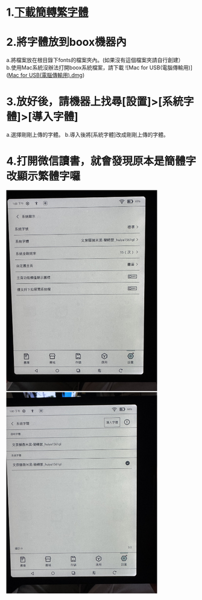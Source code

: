 # 1.[下載簡轉繁字體](https://github.com/scott122tw/boox_go_color/blob/main/%E6%96%87%E6%B3%89%E9%A9%9B%E5%BE%AE%E7%B1%B3%E9%BB%91-%E7%B0%A1%E8%BD%89%E7%B9%81.ttf)
# 2.將字體放到boox機器內
a.將檔案放在根目錄下fonts的檔案夾內。(如果沒有這個檔案夾請自行創建）<br>
b.使用Mac系統沒辦法打開boox系統檔案，請下載 ![Mac for USB(電腦傳輸用)]([Mac for USB(電腦傳輸用).dmg](https://github.com/scott122tw/boox_go_color/blob/main/Mac%20for%20USB(%E9%9B%BB%E8%85%A6%E5%82%B3%E8%BC%B8%E7%94%A8).dmg))
# 3.放好後，請機器上找尋[設置]>[系統字體]>[導入字體]
a.選擇剛剛上傳的字體。
b.導入後將[系統字體]改成剛剛上傳的字體。
# 4.打開微信讀書，就會發現原本是簡體字改顯示繁體字囉

<img src="IMG_6351.jpg" width="400">
<img src="IMG_6352.jpg" width="400">
